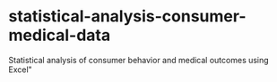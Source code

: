 # statistical-analysis-consumer-medical-data
Statistical analysis of consumer behavior and medical outcomes using Excel"

